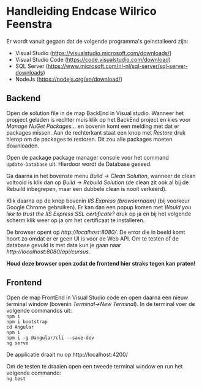 <h1>Handleiding Endcase Wilrico Feenstra</h1>

Er wordt vanuit gegaan dat de volgende programma's geinstalleerd zijn:
- Visual Studio (https://visualstudio.microsoft.com/downloads/)
- Visual Studio Code (https://code.visualstudio.com/download)
- SQL Server (https://www.microsoft.com/nl-nl/sql-server/sql-server-downloads)
- NodeJs (https://nodejs.org/en/download/)

<h2> Backend</h2>
Open de solution file in de map BackEnd in Visual studio. Wanneer het propject geladen is rechter muis klik op het BackEnd project en kies voor <i>Manage NuGet Packages...</I> en bovenin komt een melding met dat er packages missen. Aan de rechterkant staat een knop met <i>Restore</i> druk hierop om de packages te restoren. Dit zou alle packages moeten downloaden.

Open de package package manager console voor het command <code> Update-Database</code> uit. Hierdoor wordt de Database geseed.

Ga daarna in het bovenste menu <i>Build ->  Clean Solution</i>, wanneer de clean voltooid is klik dan op <i>Build ->  Rebuild Solution</i> (de clean zit ook al bij de Rebuild inbegrepen, maar een dubbele clean is nooit verkeerd).

Klik daarna op de knop bovenin <i>IIS Express (browsernaam)</i> (bij voorkeur Google Chrome gebruiken). Er kan dan een popup komen met <i>Would you like to trust the IIS Express SSL certificate?</i> druk op ja en bij het volgende scherm klik weer op ja om het certificaat te installeren.

De browser opent op <i>http://localhost:8080/</i>. De error die in beeld komt hoort zo omdat er er geen UI is voor de Web API. Om te testen of de database gevuld is met data kun je gaan naar <i>http://localhost:8080/api/cursus</i>. 

<b>Houd deze browser open zodat de frontend hier straks tegen kan praten!</b>

<h2>Frontend</h2>
Open de map FrontEnd in Visual Studio code en open daarna een nieuw terminal window (bovenin <i> Terminal->New Terminal</i>). In de terminal voer de volgende commandos uit: <br>
<code>npm i</code><br>
<code>npm i bootstrap </code><br>
<code>cd Angular</code><br>
<code>npm i</code><br>
<code>npm i -g @angular/cli --save-dev</code><br>
<code>ng serve </code><br>

De applicatie draait nu op http://localhost:4200/ 

Om de testen te draaien open een tweede terminal window en run het volgende commando: <br>
<code>ng test </code><br>

